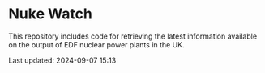 # Nuke Watch

This repository includes code for retrieving the latest information available on the output of EDF nuclear power plants in the UK.

Last updated: 2024-09-07 15:13